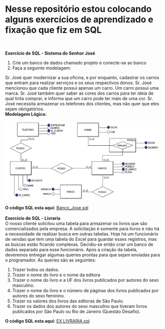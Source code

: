 # Nesse repositório estou colocando alguns exercícios de aprendizado e fixação que fiz em SQL
<br/>

**Exercício de SQL - Sistema do Senhor José**

1) Crie um banco de dados chamado projeto e conecte-se ao banco
2) Faça a seguinte modelagem:

Sr. José quer modernizar a sua oficina, e por enquanto, cadastrar os carros que entram para realizar serviços e os seus respectivos donos.
Sr. José mencionou que cada cliente possui apenas um carro. Um carro possui uma marca. Sr. José também quer saber as cores dos carros para 
ter ideia de qual tinta comprar, e informa que um carro pode ter mais de uma cor. Sr. José necessita armazenar os telefones dos clientes, 
mas não quer que eles sejam obrigatórios.
<br/>
**Modelagem Lógica:**

  ![MODELO_JOSE](https://github.com/karendiz/ex_SQL/blob/main/MODELO_JOSE.jpg)
  
  
**O código SQL esta aqui:**
[Banco_Jose.sql](https://github.com/karendiz/ex_SQL/blob/main/Banco_Jose.sql)
<br/>
<br/>
**Exercício de SQL - Livraria**
<br/>
O nosso cliente solicitou uma tabela para armazenar os livros que são comercializados pela empresa. A solicitação é somente para livros e não há a necessidade de realizar busca em outras tabelas. Hoje há um funcionário de vendas que tem uma tabela do Excel para guardar esses registros, mas as buscas estão ficando complexas. Decidiu-se então criar um banco de dados separado para esse funcionário.
Após a criação da tabela, deveremos entregar algumas queries prontas para que sejam enviadas para o programador. As queries são as seguintes:

1) Trazer todos os dados.
2) Trazer o nome do livro e o nome da editora
3) Trazer o nome do livro e a UF dos livros publicados por autores do sexo masculino.
4) Trazer o nome do livro e o número de páginas dos livros publicados por autores do sexo feminino.
5) Trazer os valores dos livros das editoras de São Paulo.
6) Trazer os dados dos autores do sexo masculino que tiveram livros publicados por São Paulo ou Rio de Janeiro (Questão Desafio).

**O código SQL esta aqui:**
[EX LIVRARIA.sql](https://github.com/karendiz/exercicios_de_SQL/blob/main/EX%20LIVRARIA.sql)

